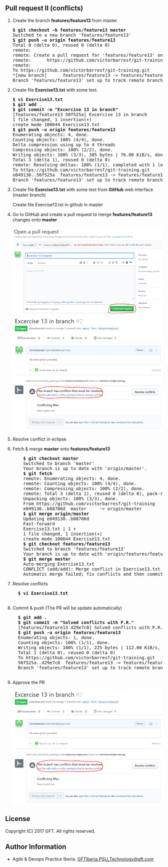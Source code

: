 ## Pull request II (conflicts)

 1. Create the branch **features/feature13** from master.  

    <pre>
    <b>$ git checkout -b features/feature13 master</b>
    Switched to a new branch 'features/feature13'
    <b>$ git push -u origin features/feature13</b>
    Total 0 (delta 0), reused 0 (delta 0)
    remote:
    remote: Create a pull request for 'features/feature13' on GitHub by visiting:
    remote:      https://github.com/victorbarresf/git-training/pull/new/features/feature13
    remote:
    To https://github.com/victorbarresf/git-training.git
    *[new branch]      features/feature13 -> features/feature13
    Branch 'features/feature13' set up to track remote branch 'features/feature13' from 'origin'.
    </pre>  
    
 2. Create file **Exercise13.txt** with some text.  

    <pre>
    <b>$ vi Exercise13.txt</b>
    <b>$ git add .</b>
    <b>$ git commit -m "Excercise 13 in branch"</b>
    [features/feature13 50f525a] Excercise 13 in branch
    1 file changed, 1 insertion(+)
    create mode 100644 Exercise13.txt
    <b>$ git push -u origin features/feature13</b>
    Enumerating objects: 4, done.
    Counting objects: 100% (4/4), done.
    Delta compression using up to 4 threads
    Compressing objects: 100% (2/2), done.
    Writing objects: 100% (3/3), 305 bytes | 76.00 KiB/s, done.
    Total 3 (delta 1), reused 0 (delta 0)
    remote: Resolving deltas: 100% (1/1), completed with 1 local object.
    To https://github.com/victorbarresf/git-training.git
    e049130..50f525a  features/feature13 -> features/feature13
    Branch 'features/feature13' set up to track remote branch 'features/feature13' from 'origin'.
    </pre>  
    
 3. Create file **Exercise13.txt** with some text from **GitHub** web interface (master branch)  

    Create file Exercise13.txt in github in master  
        
 4. Go to GitHub and create a pull request to merge **features/feature13** changes onto **master**  
  
    ![alt text](resources/img/00.png)  
    ![alt text](resources/img/01.png)  

 5. Resolve conflict in eclipse  
 
 6. Fetch & merge **master** onto **features/feature13**    
   
    <pre>
        <b>$ git checkout master</b>
        Switched to branch 'master'
        Your branch is up to date with 'origin/master'.
        <b>$ git fetch</b>
        remote: Enumerating objects: 4, done.
        remote: Counting objects: 100% (4/4), done.
        remote: Compressing objects: 100% (2/2), done.
        remote: Total 3 (delta 1), reused 0 (delta 0), pack-reused 0
        Unpacking objects: 100% (3/3), done.
        From https://github.com/victorbarresf/git-training
        e049130..b08706d  master     -> origin/master
        <b>$ git merge origin/master</b>
        Updating e049130..b08706d
        Fast-forward
        Exercise13.txt | 1 +
        1 file changed, 1 insertion(+)
        create mode 100644 Exercise13.txt
        <b>$ git checkout features/feature13</b>
        Switched to branch 'features/feature13'
        Your branch is up to date with 'origin/features/feature13'.
        <b>$ git merge master</b>
        Auto-merging Exercise13.txt
        CONFLICT (add/add): Merge conflict in Exercise13.txt
        Automatic merge failed; fix conflicts and then commit the result.
    </pre>  

   2. Resolve conflicts  

        <pre>
        <b>$ vi Exercise13.txt</b>
        </pre>  
        
   3. Commit & push (The PR will be update automatically)  
 
        <pre>
        <b>$ git add .</b>
        <b>$ git commit -m "Solved conflicts with P.R."</b>
        [features/feature13 d29e7c0] Solved conflicts with P.R.
        <b>$ git push -u origin features/feature13</b>
        Enumerating objects: 1, done.
        Counting objects: 100% (1/1), done.
        Writing objects: 100% (1/1), 225 bytes | 112.00 KiB/s, done.
        Total 1 (delta 0), reused 0 (delta 0)
        To https://github.com/victorbarresf/git-training.git
        50f525a..d29e7c0  features/feature13 -> features/feature13
        Branch 'features/feature13' set up to track remote branch 'features/feature13' from 'origin'.
        </pre>  

 6. Approve the PR  
 

    ![alt text](resources/img/01.png) 

## License
Copyright (C) 2017 GFT. All rights reserved.

## Author Information
* Agile & Devops Practice Iberia. GFTIberia.PSU_Technology@gft.com
